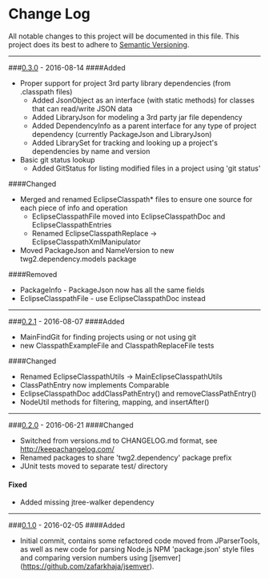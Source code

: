 # Change Log
All notable changes to this project will be documented in this file.
This project does its best to adhere to [Semantic Versioning](http://semver.org/).


--------
###[0.3.0](N/A) - 2016-08-14
####Added
* Proper support for project 3rd party library dependencies (from .classpath files)
  * Added JsonObject as an interface (with static methods) for classes that can read/write JSON data
  * Added LibraryJson for modeling a 3rd party jar file dependency
  * Added DependencyInfo as a parent interface for any type of project dependency (currently PackageJson and LibraryJson)
  * Added LibrarySet for tracking and looking up a project's dependencies by name and version
* Basic git status lookup
  * Added GitStatus for listing modified files in a project using 'git status'

####Changed
* Merged and renamed EclipseClasspath* files to ensure one source for each piece of info and operation
  * EclipseClasspathFile moved into EclipseClasspathDoc and EclipseClasspathEntries
  * Renamed EclipseClasspathReplace -> EclipseClasspathXmlManipulator
* Moved PackageJson and NameVersion to new twg2.dependency.models package

####Removed
* PackageInfo - PackageJson now has all the same fields
* EclipseClasspathFile - use EclipseClasspathDoc instead


--------
###[0.2.1](https://github.com/TeamworkGuy2/DependencyShift/commit/16004a75df34557c28a460650952e2e061c05243) - 2016-08-07
####Added
* MainFindGit for finding projects using or not using git
* new ClasspathExampleFile and ClasspathReplaceFile tests

####Changed
* Renamed EclipseClasspathUtils -> MainEclipseClasspathUtils
* ClassPathEntry now implements Comparable
* EclipseClasspathDoc addClassPathEntry() and removeClassPathEntry()
* NodeUtil methods for filtering, mapping, and insertAfter()


--------
###[0.2.0](https://github.com/TeamworkGuy2/DependencyShift/commit/a5a7c3de2fcdbdbd41ffdd26b26681f8fc9451dd) - 2016-06-21
####Changed
* Switched from versions.md to CHANGELOG.md format, see http://keepachangelog.com/
* Renamed packages to share 'twg2.dependency' package prefix
* JUnit tests moved to separate test/ directory

#### Fixed
* Added missing jtree-walker dependency


--------
###[0.1.0](https://github.com/TeamworkGuy2/DependencyShift/commit/fe1501fce545ace7bec54d2b1daeec92e06ba400) - 2016-02-05
####Added
* Initial commit, contains some refactored code moved from JParserTools, as well as new code for parsing Node.js NPM 'package.json' style files and comparing version numbers using [jsemver] (https://github.com/zafarkhaja/jsemver).
